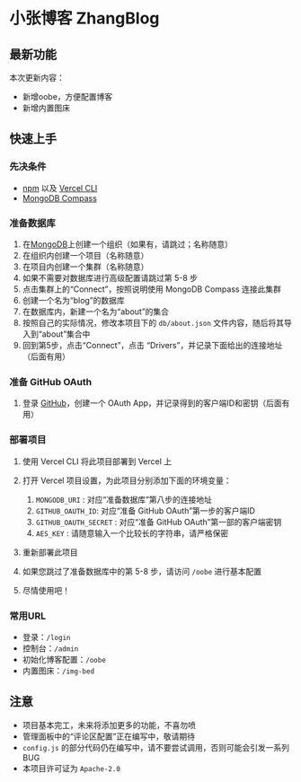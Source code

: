 # 小张博客 ZhangBlog  

## 最新功能  
本次更新内容：
- 新增oobe，方便配置博客  
- 新增内置图床  

## 快速上手  
### 先决条件  
- [npm](https://www.npmjs.com/) 以及 [Vercel CLI](https://vercel.com/docs/cli)  
- [MongoDB Compass](https://www.mongodb.com/zh-cn/products/compass)  

### 准备数据库  
1. 在[MongoDB](https://www.mongodb.com/)上创建一个组织（如果有，请跳过；名称随意）  
2. 在组织内创建一个项目（名称随意）  
3. 在项目内创建一个集群（名称随意）  
4. 如果不需要对数据库进行高级配置请跳过第 5-8 步  
5. 点击集群上的“Connect”，按照说明使用 MongoDB Compass 连接此集群  
6. 创建一个名为“blog”的数据库  
7. 在数据库内，新建一个名为“about”的集合  
8. 按照自己的实际情况，修改本项目下的 `db/about.json` 文件内容，随后将其导入到“about”集合中  
9. 回到第5步，点击“Connect”，点击 “Drivers”，并记录下面给出的连接地址（后面有用）  

### 准备 GitHub OAuth  
1. 登录 [GitHub](https://github.com/)，创建一个 OAuth App，并记录得到的客户端ID和密钥（后面有用）

### 部署项目  
1. 使用 Vercel CLI 将此项目部署到 Vercel 上  
2. 打开 Vercel 项目设置，为此项目分别添加下面的环境变量：
   1. `MONGODB_URI` : 对应“准备数据库”第八步的连接地址  
   2. `GITHUB_OAUTH_ID`: 对应“准备 GitHub OAuth”第一步的客户端ID  
   3. `GITHUB_OAUTH_SECRET` : 对应“准备 GitHub OAuth”第一部的客户端密钥  
   4. `AES_KEY` : 请随意输入一个比较长的字符串，请严格保密  

3. 重新部署此项目  
4. 如果您跳过了准备数据库中的第 5-8 步，请访问 `/oobe` 进行基本配置  
5. 尽情使用吧！  

### 常用URL  
- 登录：`/login`  
- 控制台：`/admin`  
- 初始化博客配置：`/oobe`  
- 内置图床：`/img-bed`

## 注意  
- 项目基本完工，未来将添加更多的功能，不喜勿喷  
- 管理面板中的“评论区配置”正在编写中，敬请期待  
- `config.js` 的部分代码仍在编写中，请不要尝试调用，否则可能会引发一系列BUG  
- 本项目许可证为 `Apache-2.0`  